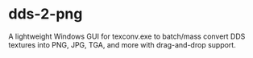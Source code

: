 # dds-2-png
A lightweight Windows GUI for texconv.exe to batch/mass convert DDS textures into PNG, JPG, TGA, and more with drag-and-drop support.
